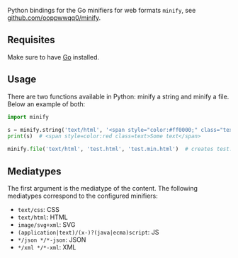 Python bindings for the Go minifiers for web formats `minify`, see [github.com/ooppwwqq0/minify](https://github.com/tdewolff/minify).

## Requisites
Make sure to have [Go](https://go.dev/doc/install) installed.

## Usage
There are two functions available in Python: minify a string and minify a file. Below an example of both:

```python
import minify

s = minify.string('text/html', '<span style="color:#ff0000;" class="text">Some  text</span>')
print(s)  # <span style=color:red class=text>Some text</span>

minify.file('text/html', 'test.html', 'test.min.html')  # creates test.min.html from test.html
```

## Mediatypes
The first argument is the mediatype of the content. The following mediatypes correspond to the configured minifiers:

- `text/css`: CSS
- `text/html`: HTML
- `image/svg+xml`: SVG
- `(application|text)/(x-)?(java|ecma)script`: JS
- `*/json */*-json`: JSON
- `*/xml */*-xml`: XML
